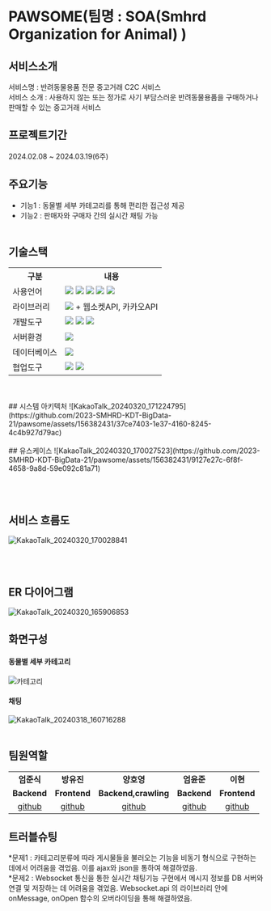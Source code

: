# PAWSOME(팀명 : SOA(Smhrd Organization for Animal) )

## 서비스소개
서비스명 : 반려동물용품 전문 중고거래 C2C 서비스 <br>
서비스 소개 : 사용하지 않는 또는 정가로 사기 부담스러운 반려동물용품을 구매하거나 판매할 수 있는 중고거래 서비스

## 프로젝트기간
2024.02.08 ~ 2024.03.19(6주)

## 주요기능
* 기능1 : 동물별 세부 카테고리를 통해 편리한 접근성 제공 <br>
* 기능2 : 판매자와 구매자 간의 실시간 채팅 가능 <br><br>

## 기술스택
<table>
    <tr>
        <th>구분</th>
        <th>내용</th>
    </tr>
    <tr>
        <td>사용언어</td>
        <td>
            <img src="https://img.shields.io/badge/Java-007396?style=for-the-badge&logo=java&logoColor=white"/>
            <img src="https://img.shields.io/badge/HTML5-E34F26?style=for-the-badge&logo=HTML5&logoColor=white"/>
            <img src="https://img.shields.io/badge/CSS3-1572B6?style=for-the-badge&logo=CSS3&logoColor=white"/>
            <img src="https://img.shields.io/badge/JavaScript-F7DF1E?style=for-the-badge&logo=JavaScript&logoColor=white"/>
            <img src="https://img.shields.io/badge/Python-3776AB?style=for-the-badge&logo=Python&logoColor=white"/> 
        </td>
    </tr>
    <tr>
        <td>라이브러리</td>
        <td>
            <img src="https://img.shields.io/badge/BootStrap-7952B3?style=for-the-badge&logo=BootStrap&logoColor=white"/>
             + 웹소켓API, 카카오API
        </td>
    </tr>
    <tr>
        <td>개발도구</td>
        <td>
            <img src="https://img.shields.io/badge/Eclipse-2C2255?style=for-the-badge&logo=Eclipse&logoColor=white"/>
            <img src="https://img.shields.io/badge/VSCode-007ACC?style=for-the-badge&logo=VisualStudioCode&logoColor=white"/>
            <img src="https://img.shields.io/badge/Jupyter-F37626?style=for-the-badge&logo=Jupyter&logoColor=white"/>
        </td>
    </tr>
    <tr>
        <td>서버환경</td>
        <td>
            <img src="https://img.shields.io/badge/Apache Tomcat-D22128?style=for-the-badge&logo=Apache Tomcat&logoColor=white"/>
        </td>
    </tr>
    <tr>
        <td>데이터베이스</td>
        <td>
            <img src="https://img.shields.io/badge/Oracle 11g-F80000?style=for-the-badge&logo=Oracle&logoColor=white"/>
        </td>
    </tr>
    <tr>
        <td>협업도구</td>
        <td>
            <img src="https://img.shields.io/badge/Git-F05032?style=for-the-badge&logo=Git&logoColor=white"/>
            <img src="https://img.shields.io/badge/GitHub-181717?style=for-the-badge&logo=GitHub&logoColor=white"/>
        </td>
    </tr>
</table>
<br><br>
## 시스템 아키텍처
![KakaoTalk_20240320_171224795](https://github.com/2023-SMHRD-KDT-BigData-21/pawsome/assets/156382431/37ce7403-1e37-4160-8245-4c4b927d79ac)
<br><br>
## 유스케이스
![KakaoTalk_20240320_170027523](https://github.com/2023-SMHRD-KDT-BigData-21/pawsome/assets/156382431/9127e27c-6f8f-4658-9a8d-59e092c81a71)

<br><br>
## 서비스 흐름도
![KakaoTalk_20240320_170028841](https://github.com/2023-SMHRD-KDT-BigData-21/pawsome/assets/156382431/226d6f03-77c0-4667-a55e-1256e1f74d7b)

<br><br>

## ER 다이어그램
![KakaoTalk_20240320_165906853](https://github.com/2023-SMHRD-KDT-BigData-21/pawsome/assets/156382431/5f630e01-3980-4f53-a04d-0380a4e41221)
<br>

## 화면구성
#### 동물별 세부 카테고리 
![카테고리](https://github.com/2023-SMHRD-KDT-BigData-21/pawsome/assets/156382431/4c203de4-7048-438c-87e8-382b3d30a9c0)
<br>
#### 채팅
![KakaoTalk_20240318_160716288](https://github.com/2023-SMHRD-KDT-BigData-21/pawsome/assets/156382431/509d865d-6757-42a1-a7ec-0275eebfa7e6)
<br>
<br>

## 팀원역할
<table>
  <tr>
    <td align="center"><strong>엄준식</strong></td>
    <td align="center"><strong>방유진</strong></td>
    <td align="center"><strong>양호영</strong></td>
    <td align="center"><strong>엄윤준</strong></td>
    <td align="center"><strong>이현</strong></td>
  </tr>
  <tr>
    <td align="center"><b>Backend</b></td>
    <td align="center"><b>Frontend</b></td>
    <td align="center"><b>Backend,crawling</b></td>
    <td align="center"><b>Backend</b></td>
    <td align="center"><b>Frontend</b></td>
  </tr>
  <tr>
    <td align="center"><a href="https://github.com/Eomjuns1k" target='_blank'>github</a></td>
    <td align="center"><a href="https://github.com/qkddb" target='_blank'>github</a></td>
    <td align="center"><a href="https://github.com/hoyoung94" target='_blank'>github</a></td>
    <td align="center"><a href="https://github.com/june2301" target='_blank'>github</a></td>
    <td align="center"><a href="https://github.com/LEEHYUN97" target='_blank'>github</a></td>
  </tr>
</table>


## 트러블슈팅
*문제1 : 카테고리분류에 따라 게시물들을 불러오는 기능을 비동기 형식으로 구현하는 데에서 어려움을 겪었음. 
이를 ajax와 json을 통하여 해결하였음.
<br>
*문제2 : Websocket 통신을 통한 실시간 채팅기능 구현에서 메시지 정보를 DB 서버와 연결 및 저장하는 데 어려움을 겪었음.
Websocket.api 의 라이브러리 안에 onMessage, onOpen 함수의 오버라이딩을 통해 해결하였음.
<br>

